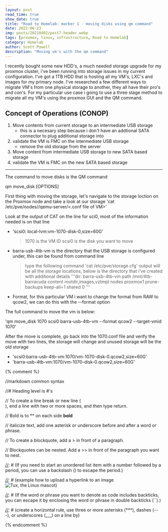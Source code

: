 ```yaml
---
layout: post
read_time: true
show_date: true
title: "Road to Homelab: marker 1 - moving disks using qm command"
date: 2022-06-23
img: posts/20210402/post7-header.webp
tags: [proxmox, linux, infrastructure, Road to Homelab]
category: Homelab
author: Scott Powell
description: "Moving vm's with the qm command"
---
```

I recently bought some new HDD's, a much needed storage upgrade for my proxmox cluster, i've been running into storage issues in my current configuration.  I've got a 1TB HDD that is hosting all my VM's, LXC's and images for my primary node.  I've researched a few different ways to migrate VM's from one physical storage to another, they all have their pro's and con's.  For my particular use case i going to use a three stage method to migrate all my VM's using the proxmox GUI and the QM command.

## Concept of Operations (CONOP)
1. Move contents from current storage to an intermediate USB storage
   - this is a necesary step because i don't have an addtional SATA connector to plug additional storage into 
2. validate the VM is FMC on the intermediate USB storage
   - remove the old storage from the server 
4. Move content from intermediate USB storage to new SATA based storage
5. validate the VM is FMC on the new SATA based storage   

___

The command to move disks is the QM command

   qm move_disk <vmid> <disk> <storage> [OPTIONS]

First thing with moving the storage, let's navigate to the storage loction on the Proxmox node and take a look at our storage 
    'cat /etc/pve/nodes/<node name>/qemu-server/<.conf file of VM>'
      
Look at the output of CAT on the line for sci0, most of the information needed is on that line
   
   - 'scsi0: local-lvm:vm-1070-disk-0,size=60G'  
      > 1070 is the VM ID
      > scsi0 is the disk you want to move
   - barra-usb-4tb-vm is the directory that the USB storage is configured under, this can be found from command line
      > type the following command 'cat /etc/pve/storage.cfg'
      > output will be all the storage locations, below is the directory that i've created with additional details
        '''dir: barra-usb-4tb-vm
           path /mnt/4tb-barracuda
           content rootdir,images,vztmpl
           nodes proxmox1
           prune-backups keep-all=1
           shared 0
   '''
   - Format, for this particular VM i want to change the format from RAW to qcow2, we can do this with the --format option 
   
The full command to move the vm is below:
   
'qm move_disk 1070 scsi0 barra-usb-4tb-vm --format qcow2 --target-vmid 1070'
   
After the move is complete, go back into the 1070.conf file and verify the move with two lines, the storage will change and unused storage will be the old storage
   
   - 'scsi0:barra-usb-4tb-vm:1070/vm-1070-disk-0.qcow2,size=60G'
   - 'barra-usb-4tb-vm:1070/vm-1070-disk-0.qcow2,size=60G'
      
{% comment %}

   //markdown common syntax

   //# Heading level is #'s

   // To create a line break or new line (<br>), end a line with two or more spaces, and then type return.

   // Bold is to ** on each side **bold**

   // italicize text, add one asterisk or underscore before and after a word or phrase.

   // To create a blockquote, add a > in front of a paragraph.

   // Blockquotes can be nested. Add a >> in front of the paragraph you want to nest.

[//]: # (If you need to start an unordered list item with a number followed by a period, you can use a backslash (\) to escape the period.)

[//]: # (Code blocks are normally indented four spaces or one tab. When they’re in a list, indent them eight spaces or two tabs.)

[//]: # (example how to upload a hyperlink to an image ![Tux, the Linux mascot](/assets/images/tux.png))  

[//]: # (If the word or phrase you want to denote as code includes backticks, you can escape it by enclosing the word or phrase in double backticks (``).)

[//]: # (create a horizontal rule, use three or more asterisks (***), dashes (---), or underscores (___) on a line by)    

[//]: # (This is a method of using MD to make a comment)
  
{% endcomment %}

